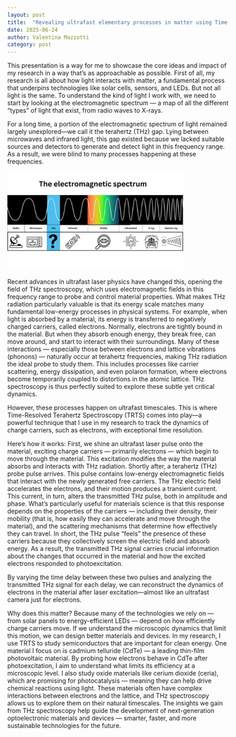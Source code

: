```yaml
---
layout: post
title:  "Revealing ultrafast elementary processes in matter using Time-resolved THz-spectroscopy"
date: 2025-06-24
author: Valentina Mazzotti
category: post
---
```


This presentation is a way for me to showcase the core ideas and impact of my research in a way that’s as approachable as possible. First of all, my research is all about how light interacts with matter, a fundamental process that underpins technologies like solar cells, sensors, and LEDs.
But not all light is the same. To understand the kind of light I work with, we need to start by looking at the electromagnetic spectrum — a map of all the different “types” of light that exist, from radio waves to X-rays.

For a long time, a portion of the electromagnetic spectrum of light remained largely unexplored—we call it the terahertz (THz) gap. Lying between microwaves and infrared light, this gap existed because we lacked suitable sources and detectors to generate and detect light in this frequency range. As a result, we were blind to many processes happening at these frequencies.

<img src="../assets/images/figs_thz/electromagnetic_spectrum.png" width="400">

Recent advances in ultrafast laser physics have changed this, opening the field of THz spectroscopy, which uses electromagnetic fields in this frequency range to probe and control material properties. 
What makes THz radiation particularly valuable is that its energy scale matches many fundamental low-energy processes in physical systems. For example, when light is absorbed by a material, its energy is transferred to negatively charged carriers, called electrons. Normally, electrons are tightly bound in the material. But when they absorb enough energy, they break free, can move around, and start to interact with their surroundings. Many of these interactions — especially those between electrons and lattice vibrations (phonons) — naturally occur at terahertz frequencies, making THz radiation the ideal probe to study them. This includes processes like carrier scattering, energy dissipation, and even polaron formation, where electrons become temporarily coupled to distortions in the atomic lattice. THz spectroscopy is thus perfectly suited to explore these subtle yet critical dynamics.

However, these processes happen on ultrafast timescales. This is where Time-Resolved Terahertz Spectroscopy (TRTS) comes into play—a powerful technique that I use in my research to track the dynamics of charge carriers, such as electrons, with exceptional time resolution. 

Here’s how it works: First, we shine an ultrafast laser pulse onto the material, exciting charge carriers — primarily electrons — which begin to move through the material. This excitation modifies the way the material absorbs and interacts with THz radiation.
Shortly after, a terahertz (THz) probe pulse arrives. This pulse contains low-energy electromagnetic fields that interact with the newly generated free carriers. The THz electric field accelerates the electrons, and their motion produces a transient current. This current, in turn, alters the transmitted THz pulse, both in amplitude and phase.
What’s particularly useful for materials science is that this response depends on the properties of the carriers — including their density, their mobility (that is, how easily they can accelerate and move through the material), and the scattering mechanisms that determine how effectively they can travel. In short, the THz pulse “feels” the presence of these carriers because they collectively screen the electric field and absorb energy. As a result, the transmitted THz signal carries crucial information about the changes that occurred in the material and how the excited electrons responded to photoexcitation.

By varying the time delay between these two pulses and analyzing the transmitted THz signal for each delay, we can reconstruct the dynamics of electrons in the material after laser excitation—almost like an ultrafast camera just for electrons. 

Why does this matter?
Because many of the technologies we rely on — from solar panels to energy-efficient LEDs — depend on how efficiently charge carriers move. If we understand the microscopic dynamics that limit this motion, we can design better materials and devices.
In my research, I use TRTS to study semiconductors that are important for clean energy. One material I focus on is cadmium telluride (CdTe) — a leading thin-film photovoltaic material. By probing how electrons behave in CdTe after photoexcitation, I aim to understand what limits its efficiency at a microscopic level.
I also study oxide materials like cerium dioxide (ceria), which are promising for photocatalysis — meaning they can help drive chemical reactions using light. These materials often have complex interactions between electrons and the lattice, and THz spectroscopy allows us to explore them on their natural timescales.
The insights we gain from THz spectroscopy help guide the development of next-generation optoelectronic materials and devices — smarter, faster, and more sustainable technologies for the future.
